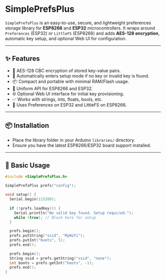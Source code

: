 # SimplePrefsPlus

`SimplePrefsPlus` is an easy-to-use, secure, and lightweight preferences storage library for **ESP8266** and **ESP32** microcontrollers. It wraps around `Preferences` (ESP32) or `LittleFS` (ESP8266) and adds **AES-128 encryption**, automatic key setup, and optional Web UI for configuration.

---

## ✨ Features

- 🔐 AES-128 CBC encryption of stored key-value pairs.
- 🔄 Automatically enters setup mode if no key or invalid key is found.
- 📦 Compact and portable with minimal RAM/Flash usage.
- 🧠 Uniform API for ESP8266 and ESP32.
- 🌐 Optional Web UI interface for initial key provisioning.
- ✅ Works with strings, ints, floats, bools, etc.
- 💾 Uses Preferences on ESP32 and LittleFS on ESP8266.

---

## 📦 Installation

- Place the library folder in your Arduino `libraries/` directory.
- Ensure you have the latest ESP8266/ESP32 board support installed.

---

## 🔧 Basic Usage

```cpp
#include <SimplePrefsPlus.h>

SimplePrefsPlus prefs("config");

void setup() {
  Serial.begin(115200);
  
  if (!prefs.loadKey()) {
    Serial.println("No valid key found. Setup required.");
    while (true); // Block here for setup
  }

  prefs.begin();
  prefs.putString("ssid", "MyWiFi");
  prefs.putInt("boots", 5);
  prefs.end();

  prefs.begin();
  String ssid = prefs.getString("ssid", "none");
  int boots = prefs.getInt("boots", -1);
  prefs.end();
}

